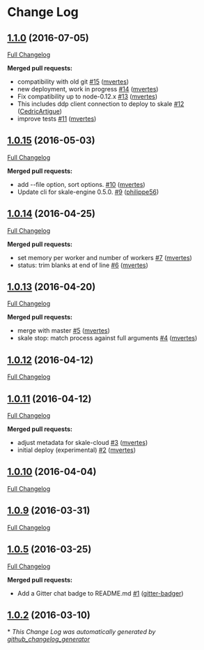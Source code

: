 # Change Log

## [1.1.0](https://github.com/skale-me/skale-cli/tree/1.1.0) (2016-07-05)
[Full Changelog](https://github.com/skale-me/skale-cli/compare/1.0.15...1.1.0)

**Merged pull requests:**

- compatibility with old git [\#15](https://github.com/skale-me/skale-cli/pull/15) ([mvertes](https://github.com/mvertes))
- new deployment, work in progress [\#14](https://github.com/skale-me/skale-cli/pull/14) ([mvertes](https://github.com/mvertes))
- Fix compatibility up to node-0.12.x [\#13](https://github.com/skale-me/skale-cli/pull/13) ([mvertes](https://github.com/mvertes))
- This includes ddp client connection to deploy to skale [\#12](https://github.com/skale-me/skale-cli/pull/12) ([CedricArtigue](https://github.com/CedricArtigue))
- improve tests [\#11](https://github.com/skale-me/skale-cli/pull/11) ([mvertes](https://github.com/mvertes))

## [1.0.15](https://github.com/skale-me/skale-cli/tree/1.0.15) (2016-05-03)
[Full Changelog](https://github.com/skale-me/skale-cli/compare/1.0.14...1.0.15)

**Merged pull requests:**

- add --file option, sort options. [\#10](https://github.com/skale-me/skale-cli/pull/10) ([mvertes](https://github.com/mvertes))
- Update cli for skale-engine 0.5.0. [\#9](https://github.com/skale-me/skale-cli/pull/9) ([philippe56](https://github.com/philippe56))

## [1.0.14](https://github.com/skale-me/skale-cli/tree/1.0.14) (2016-04-25)
[Full Changelog](https://github.com/skale-me/skale-cli/compare/1.0.13...1.0.14)

**Merged pull requests:**

- set memory per worker and number of workers [\#7](https://github.com/skale-me/skale-cli/pull/7) ([mvertes](https://github.com/mvertes))
- status: trim blanks at end of line [\#6](https://github.com/skale-me/skale-cli/pull/6) ([mvertes](https://github.com/mvertes))

## [1.0.13](https://github.com/skale-me/skale-cli/tree/1.0.13) (2016-04-20)
[Full Changelog](https://github.com/skale-me/skale-cli/compare/1.0.12...1.0.13)

**Merged pull requests:**

- merge with master [\#5](https://github.com/skale-me/skale-cli/pull/5) ([mvertes](https://github.com/mvertes))
- skale stop: match process against full arguments [\#4](https://github.com/skale-me/skale-cli/pull/4) ([mvertes](https://github.com/mvertes))

## [1.0.12](https://github.com/skale-me/skale-cli/tree/1.0.12) (2016-04-12)
[Full Changelog](https://github.com/skale-me/skale-cli/compare/1.0.11...1.0.12)

## [1.0.11](https://github.com/skale-me/skale-cli/tree/1.0.11) (2016-04-12)
[Full Changelog](https://github.com/skale-me/skale-cli/compare/1.0.10...1.0.11)

**Merged pull requests:**

- adjust metadata for skale-cloud [\#3](https://github.com/skale-me/skale-cli/pull/3) ([mvertes](https://github.com/mvertes))
- initial deploy \(experimental\) [\#2](https://github.com/skale-me/skale-cli/pull/2) ([mvertes](https://github.com/mvertes))

## [1.0.10](https://github.com/skale-me/skale-cli/tree/1.0.10) (2016-04-04)
[Full Changelog](https://github.com/skale-me/skale-cli/compare/1.0.9...1.0.10)

## [1.0.9](https://github.com/skale-me/skale-cli/tree/1.0.9) (2016-03-31)
[Full Changelog](https://github.com/skale-me/skale-cli/compare/1.0.5...1.0.9)

## [1.0.5](https://github.com/skale-me/skale-cli/tree/1.0.5) (2016-03-25)
[Full Changelog](https://github.com/skale-me/skale-cli/compare/1.0.2...1.0.5)

**Merged pull requests:**

- Add a Gitter chat badge to README.md [\#1](https://github.com/skale-me/skale-cli/pull/1) ([gitter-badger](https://github.com/gitter-badger))

## [1.0.2](https://github.com/skale-me/skale-cli/tree/1.0.2) (2016-03-10)


\* *This Change Log was automatically generated by [github_changelog_generator](https://github.com/skywinder/Github-Changelog-Generator)*